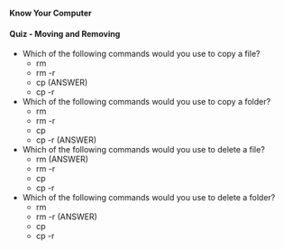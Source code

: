 **Know Your Computer**



#### Quiz - Moving and Removing

* Which of the following commands would you use to copy a file?
  * rm
  * rm -r
  * cp (ANSWER)
  * cp -r
* Which of the following commands would you use to copy a folder?
  * rm
  * rm -r
  * cp
  * cp -r (ANSWER)
* Which of the following commands would you use to delete a file?
  * rm (ANSWER)
  * rm -r
  * cp
  * cp -r
* Which of the following commands would you use to delete a folder?
  * rm
  * rm -r (ANSWER)
  * cp
  * cp -r
